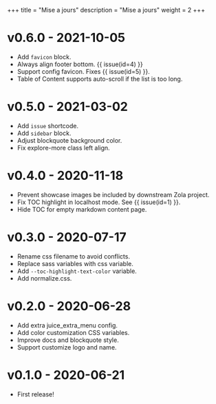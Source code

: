 +++
title = "Mise a jours"
description = "Mise a jours"
weight = 2
+++

# v0.6.0 - 2021-10-05

- Add `favicon` block.
- Always align footer bottom. {{ issue(id=4) }}
- Support config favicon. Fixes {{ issue(id=5) }}.
- Table of Content supports auto-scroll if the list is too long.

# v0.5.0 - 2021-03-02

- Add `issue` shortcode.
- Add `sidebar` block.
- Adjust blockquote background color.
- Fix explore-more class left align.

# v0.4.0 - 2020-11-18

- Prevent showcase images be included by downstream Zola project.
- Fix TOC highlight in localhost mode. See {{ issue(id=1) }}.
- Hide TOC for empty markdown content page.

# v0.3.0 - 2020-07-17

- Rename css filename to avoid conflicts.
- Replace sass variables with css variable.
- Add `--toc-highlight-text-color` variable.
- Add normalize.css.
 
# v0.2.0 - 2020-06-28

- Add extra juice_extra_menu config.
- Add color customization CSS variables.
- Improve docs and blockquote style.
- Support customize logo and name.

# v0.1.0 - 2020-06-21

- First release!